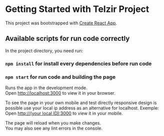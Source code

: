 # Getting Started with Telzir Project

This project was bootstrapped with [Create React App](https://github.com/facebook/create-react-app).

## Available scripts for run code correctly

In the project directory, you need run:
### `npm install` for install every dependencies before run code
### `npm start` for run code and building the page

Runs the app in the development mode.\
Open [http://localhost:3000](http://localhost:3000) to view it in your browser.

To see the page in your own mobile and
test directly responsive design is possible use your local
ip address as an alternative for localhost. 
Exemple: Open [http://(your local ID):3000](http://192.168.0.0:3000) to view it in your mobile.

The page will reload when you make changes.\
You may also see any lint errors in the console.
